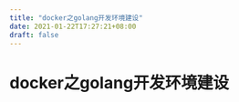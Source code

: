 ```yaml
---
title: "docker之golang开发环境建设"
date: 2021-01-22T17:27:21+08:00
draft: false
---
```

# docker之golang开发环境建设


